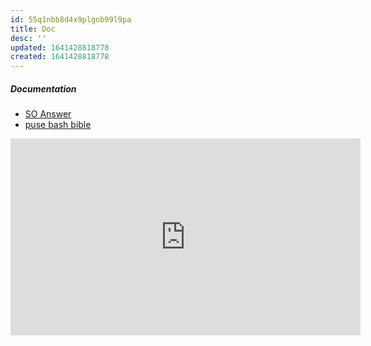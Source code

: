 ```yaml
---
id: 55q1nbb8d4x9plgnb99l9pa
title: Doc
desc: ''
updated: 1641428818778
created: 1641428818778
---
```



##### Documentation

- [SO Answer](https://stackoverflow.com/questions/16623835/remove-a-fixed-prefix-suffix-from-a-string-in-bash#16623897)
- [puse bash bible](https://github.com/dylanaraps/pure-bash-bible)

<iframe width="560" height="315" src="https://www.youtube.com/embed/QXineadwG4E" frameborder="0" allow="accelerometer; autoplay; encrypted-media; gyroscope; picture-in-picture" allowfullscreen></iframe>
